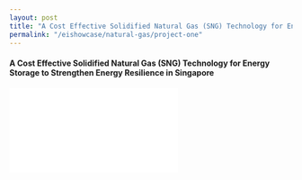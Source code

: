 ```yaml
---
layout: post
title: "A Cost Effective Solidified Natural Gas (SNG) Technology for Energy Storage to Strengthen Energy Resilience in Singapore"
permalink: "/eishowcase/natural-gas/project-one"
---
```

#### A Cost Effective Solidified Natural Gas (SNG) Technology for Energy Storage to Strengthen Energy Resilience in Singapore

<div class="showcase-embed-container">
	<embed type="application/pdf" src="/files/showcase/natural_gas_07.pdf#view=FitH">
</div>
